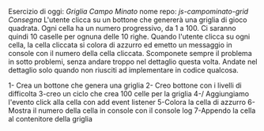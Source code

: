 Esercizio di oggi: *Griglia Campo Minato*
nome repo: *js-campominato-grid*
*Consegna*
L'utente clicca su un bottone che genererà una griglia di gioco quadrata.
Ogni cella ha un numero progressivo, da 1 a 100.
Ci saranno quindi 10 caselle per ognuna delle 10 righe.
Quando l'utente clicca su ogni cella, la cella cliccata si colora di azzurro ed emetto un messaggio in console con il numero della cella cliccata.
Scomponete sempre il problema in sotto problemi, senza andare troppo nel dettaglio questa volta. Andate nel dettaglio solo quando non riusciti ad implementare in codice qualcosa.

1- Crea un bottone che genera una griglia
2- Creo bottone con i livelli di difficolta
3-creo un ciclo che crea 100 celle per la griglia 
4-/ Aggiungiamo l'evento click alla cella con add event listener
5-Colora la cella di azzurro
6- Mostra il numero della cella in console con il console log
7-Appendo  la cella al contenitore della griglia
 